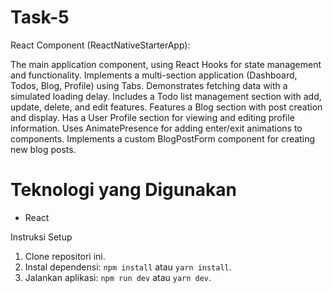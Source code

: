 # Task-5
React Component (ReactNativeStarterApp):

The main application component, using React Hooks for state management and functionality.
Implements a multi-section application (Dashboard, Todos, Blog, Profile) using Tabs.
Demonstrates fetching data with a simulated loading delay.
Includes a Todo list management section with add, update, delete, and edit features.
Features a Blog section with post creation and display.
Has a User Profile section for viewing and editing profile information.
Uses AnimatePresence for adding enter/exit animations to components.
Implements a custom BlogPostForm component for creating new blog posts.

# Teknologi yang Digunakan

* React

Instruksi Setup

1.  Clone repositori ini.
2.  Instal dependensi: `npm install` atau `yarn install`.
3.  Jalankan aplikasi: `npm run dev` atau `yarn dev`.

